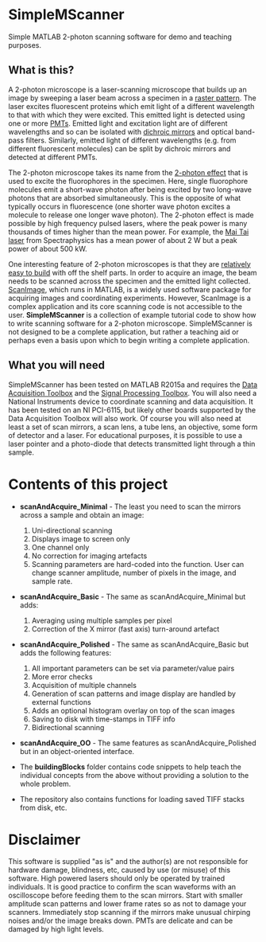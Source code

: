 # SimpleMScanner

Simple MATLAB 2-photon scanning software for demo and teaching purposes.


## What is this?

A 2-photon microscope is a laser-scanning microscope that builds up an image by sweeping a laser beam across a specimen in a [raster pattern](https://en.wikipedia.org/wiki/Raster_scan). The laser excites fluorescent proteins which emit light of a different wavelength to that with which they were excited. 
This emitted light is detected using one or more [PMTs](https://en.wikipedia.org/wiki/Photomultiplier). 
Emitted light and excitation light are of different wavelengths and so can be isolated with [dichroic mirrors](https://en.wikipedia.org/wiki/Dichroic_filter) and optical
band-pass filters. 
Similarly, emitted light of different wavelengths (e.g. from different fluorescent molecules) can be split by dichroic mirrors and detected at different PMTs. 

The 2-photon microscope takes its name from the [2-photon effect](https://en.wikipedia.org/wiki/Two-photon_excitation_microscopy) that is used to excite the fluorophores in the specimen. 
Here, single fluorophore molecules emit a short-wave photon after being excited by two long-wave photons that are absorbed simultaneously. 
This is the opposite of what typically occurs in fluorescence (one shorter wave photon excites a molecule to release one longer wave photon). 
The 2-photon effect is made possible by high frequency pulsed lasers, where the peak power is many thousands of times higher than the mean power. 
For example, the [Mai Tai laser](http://www.spectra-physics.com/products/ultrafast-lasers/mai-tai#specs) from Spectraphysics has a mean power of about 2 W but a peak power of about 500 kW. 

One interesting feature of 2-photon microscopes is that they are [relatively easy to build](http://journals.plos.org/plosone/article?id=10.1371/journal.pone.0110475) with off the shelf parts. 
In order to acquire an image, the beam needs to be scanned across the specimen and the emitted light collected. 
[ScanImage](http://scanimage.vidriotechnologies.com), which runs in MATLAB, is a widely used software package for acquiring images and coordinating experiments. 
However, ScanImage is a complex application and its core scanning code is not accessible to the user. 
**SimpleMScanner** is a collection of example tutorial code to show how to write scanning software for a 2-photon microscope. 
SimpleMScanner is not designed to be a complete application, but rather a teaching aid or perhaps even a basis upon which to begin writing a complete application. 


## What you will need
SimpleMScanner has been tested on MATLAB R2015a and requires the [Data Acquisition Toolbox](https://uk.mathworks.com/products/daq/) and the [Signal Processing Toolbox](http://www.mathworks.com/help/signal/index.html). 
You will also need a National Instruments device to coordinate scanning and data acquisition. 
It has been tested on an NI PCI-6115, but likely other boards supported by the Data Acquisition Toolbox will also work. 
Of course you will also need at least a set of scan mirrors, a scan lens, a tube lens, an objective, some form of detector and a laser. 
For educational purposes, it is possible to use a laser pointer and a photo-diode that detects transmitted light through a thin sample. 

# Contents of this project

* **scanAndAcquire_Minimal** - The least you need to scan the mirrors across a sample and obtain an image:
  1. Uni-directional scanning
  2. Displays image to screen only
  3. One channel only
  4. No correction for imaging artefacts
  5. Scanning parameters are hard-coded into the function. User can change scanner amplitude, number of pixels in the image, and sample rate.

* **scanAndAcquire_Basic** - The same as scanAndAcquire_Minimal but adds:
  1. Averaging using multiple samples per pixel
  2. Correction of the X mirror (fast axis) turn-around artefact

* **scanAndAcquire_Polished** - The same as scanAndAcquire_Basic but adds the following features:
  1. All important parameters can be set via parameter/value pairs
  2. More error checks
  3. Acquisition of multiple channels
  4. Generation of scan patterns and image display are handled by external functions
  5. Adds an optional histogram overlay on top of the scan images
  6. Saving to disk with time-stamps in TIFF info
  7. Bidirectional scanning

* **scanAndAcquire_OO** - The same features as scanAndAcquire_Polished but in an object-oriented interface.


* The **buildingBlocks** folder contains code snippets to help teach the individual concepts from the above without providing a solution to the whole problem. 

* The repository also contains functions for loading saved TIFF stacks from disk, etc.


# Disclaimer
This software is supplied "as is" and the author(s) are not responsible for hardware damage, blindness, etc, caused by use (or misuse) of this software. 
High powered lasers should only be operated by trained individuals. 
It is good practice to confirm the scan waveforms with an oscilloscope before feeding them to the scan mirrors. 
Start with smaller amplitude scan patterns and lower frame rates so as not to damage your scanners. 
Immediately stop scanning if the mirrors make unusual chirping noises and/or the image breaks down.
PMTs are delicate and can be damaged by high light levels.
